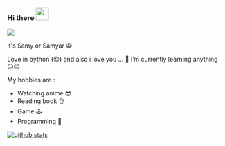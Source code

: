 ### Hi there <img src="https://raw.githubusercontent.com/MartinHeinz/MartinHeinz/master/wave.gif" width="30px">

<img src="https://media.giphy.com/media/HcmeBxVSg8YGA/giphy.gif">

it's Samy or Samyar 😀

Love in python (😍)
and also i love you ...
🌱 I’m currently learning anything 😑😐

My hobbies are :
* Watching anime 😎
* Reading book 👌
* Game 🕹
* Programming 🐍


[![github stats](https://github-readme-stats.vercel.app/api?username=SAMY&show_icons=true&theme=radical)](https://github.com/samyarkd)





